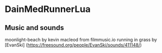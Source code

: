 # DainMedRunnerLua
## Music and sounds
moonlight-beach by kevin macleod from filmmusic.io
running in grass by [EvanSki] (https://freesound.org/people/EvanSki/sounds/411148/)
